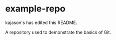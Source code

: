 example-repo
============

kajason's has edited this README.

A repository used to demonstrate the basics of Git.
